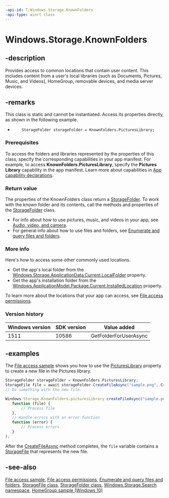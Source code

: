 ```yaml
---
-api-id: T:Windows.Storage.KnownFolders
-api-type: winrt class
---
```


<!-- Class syntax.
public class KnownFolders 
-->

# Windows.Storage.KnownFolders

## -description

Provides access to common locations that contain user content. This includes content from a user's local libraries (such as Documents, Pictures, Music, and Videos), HomeGroup, removable devices, and media server devices.

## -remarks

This class is static and cannot be instantiated. Access its properties directly, as shown in the following example.

+ `    StorageFolder storageFolder = KnownFolders.PicturesLibrary;`

### Prerequisites

To access the folders and libraries represented by the properties of this class, specify the corresponding capabilities in your app manifest. For example, to access **KnownFolders.PicturesLibrary**, specify the **Pictures Library** capability in the app manifest. Learn more about capabilities in [App capability declarations](https://aka.ms/appcapabilitydeclarations).

### Return value

The properties of the KnownFolders class return a [StorageFolder](storagefolder.md). To work with the known folder and its contents, call the methods and properties of the [StorageFolder](storagefolder.md) class.

+ For info about how to use pictures, music, and videos in your app, see [Audio, video, and camera](https://msdn.microsoft.com/library/0fc12d26-f1cf-4da7-b5a7-735a5074b74a).
+ For general info about how to use files and folders, see [Enumerate and query files and folders](https://msdn.microsoft.com/library/4c59d5ac-58f7-4863-a884-e9e54228a5ad).

### More info

Here's how to access some other commonly used locations.

+ Get the app's local folder from the [Windows.Storage.ApplicationData.Current.LocalFolder](applicationdata_localfolder.md) property.
+ Get the app's installation folder from the [Windows.ApplicationModel.Package.Current.InstalledLocation](../windows.applicationmodel/package_installedlocation.md) property.

To learn more about the locations that your app can access, see [File access permissions](https://msdn.microsoft.com/library/3a404cc0-a997-45c8-b2e8-44745539759d).

### Version history

| Windows version | SDK version | Value added |
| -- | -- | -- |
| 1511 | 10586 | GetFolderForUserAsync |

## -examples

The [File access sample]( http://go.microsoft.com/fwlink/p/?linkid=231445) shows you how to use the [PicturesLibrary](knownfolders_pictureslibrary.md) property to create a new file in the Pictures library.

```csharp
StorageFolder storageFolder = KnownFolders.PicturesLibrary;
StorageFile file = await storageFolder.CreateFileAsync("sample.png", CreationCollisionOption.ReplaceExisting);
// Do something with the new file.
```

```javascript
Windows.Storage.KnownFolders.picturesLibrary.createFileAsync("sample.png", Windows.Storage.CreationCollisionOption.replaceExisting).done(
   function (file) {
       // Process file
   },
   // Handle errors with an error function
   function (error) {
       // Process errors
   }
);
```

After the [CreateFileAsync](storagefolder_createfileasync_1058061470.md) method completes, the `file` variable contains a [StorageFile](storagefile.md) that represents the new file.

## -see-also

[File access sample]( http://go.microsoft.com/fwlink/p/?linkid=231445), [File access permissions](https://msdn.microsoft.com/library/3a404cc0-a997-45c8-b2e8-44745539759d), [Enumerate and query files and folders](https://msdn.microsoft.com/library/4c59d5ac-58f7-4863-a884-e9e54228a5ad), [StorageFile class](storagefile.md), [StorageFolder class](storagefolder.md), [Windows.Storage.Search namespace](../windows.storage.search/windows_storage_search.md), [HomeGroup sample (Windows 10)](https://go.microsoft.com/fwlink/p/?LinkId=620549)
